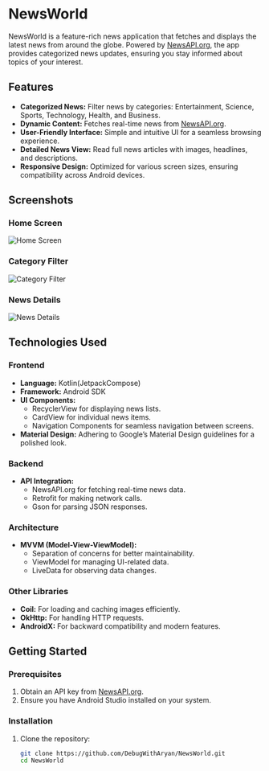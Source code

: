 # NewsWorld  

NewsWorld is a feature-rich news application that fetches and displays the latest news from around the globe. Powered by [NewsAPI.org](https://newsapi.org), the app provides categorized news updates, ensuring you stay informed about topics of your interest.  

## Features  

- **Categorized News:** Filter news by categories: Entertainment, Science, Sports, Technology, Health, and Business.  
- **Dynamic Content:** Fetches real-time news from [NewsAPI.org](https://newsapi.org).  
- **User-Friendly Interface:** Simple and intuitive UI for a seamless browsing experience.  
- **Detailed News View:** Read full news articles with images, headlines, and descriptions.  
- **Responsive Design:** Optimized for various screen sizes, ensuring compatibility across Android devices.  

## Screenshots  

### Home Screen  
![Home Screen](app/src/main/java/com/collegegrad/newsworld/screenshots/home_screen.png)  

### Category Filter  
![Category Filter](app/src/main/java/com/collegegrad/newsworld/screenshots/category_filter.png)  

### News Details  
![News Details](app/src/main/java/com/collegegrad/newsworld/screenshots/news_details.png)  

## Technologies Used  

### Frontend  

- **Language:** Kotlin(JetpackCompose)  
- **Framework:** Android SDK  
- **UI Components:**  
  - RecyclerView for displaying news lists.  
  - CardView for individual news items.  
  - Navigation Components for seamless navigation between screens.  
- **Material Design:** Adhering to Google’s Material Design guidelines for a polished look.  

### Backend  

- **API Integration:**  
  - NewsAPI.org for fetching real-time news data.  
  - Retrofit for making network calls.  
  - Gson for parsing JSON responses.  

### Architecture  

- **MVVM (Model-View-ViewModel):**  
  - Separation of concerns for better maintainability.  
  - ViewModel for managing UI-related data.  
  - LiveData for observing data changes.  

### Other Libraries  

- **Coil:** For loading and caching images efficiently.  
- **OkHttp:** For handling HTTP requests.  
- **AndroidX:** For backward compatibility and modern features.  

## Getting Started  

### Prerequisites  

1. Obtain an API key from [NewsAPI.org](https://newsapi.org).  
2. Ensure you have Android Studio installed on your system.  

### Installation  

1. Clone the repository:  
   ```bash  
   git clone https://github.com/DebugWithAryan/NewsWorld.git
   cd NewsWorld  
